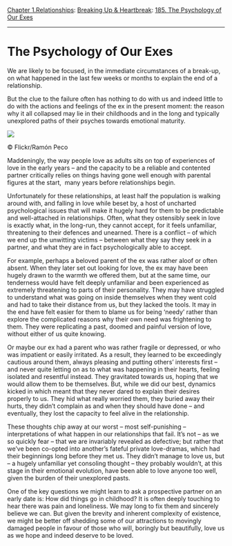 [Chapter 1.Relationships](https://www.theschooloflife.com/thebookoflife/category/relationships/): [Breaking Up & Heartbreak](https://www.theschooloflife.com/thebookoflife/category/relationships/breaking-up-heartbreak/): [185. The Psychology of Our Exes](https://www.theschooloflife.com/thebookoflife/the-psychology-of-our-exes/)

* * *

# The Psychology of Our Exes

We are likely to be focused, in the immediate circumstances of a break-up, on what happened in the last few weeks or months to explain the end of a relationship.

But the clue to the failure often has nothing to do with us and indeed little to do with the actions and feelings of the ex in the present moment: the reason why it all collapsed may lie in their childhoods and in the long and typically unexplored paths of their psyches towards emotional maturity.

 ![](https://www.theschooloflife.com/thebookoflife/wp-content/uploads/2018/06/2273587181_b9d60c18dc_b.jpg)

© Flickr/Ramón Peco

Maddeningly, the way people love as adults sits on top of experiences of love in the early years – and the capacity to be a reliable and contented partner critically relies on things having gone well enough with parental figures at the start,&nbsp; many years before relationships begin.

Unfortunately for these relationships, at least half the population is walking around with, and falling in love while beset by, a host of uncharted psychological issues that will make it hugely hard for them to be predictable and well-attached in relationships. Often, what they ostensibly seek in love is exactly what, in the long-run, they cannot accept, for it feels unfamiliar, threatening to their defences and unearned. There is a conflict – of which we end up the unwitting victims – between what they say they seek in a partner, and what they are in fact psychologically able to accept.

For example, perhaps a beloved parent of the ex was rather aloof or often absent. When they later set out looking for love, the ex may have been hugely drawn to the warmth we offered them, but at the same time, our tenderness would have felt deeply unfamiliar and been experienced as extremely threatening to parts of their personality. They may have struggled to understand what was going on inside themselves when they went cold and had to take their distance from us, but they lacked the tools. It may in the end have felt easier for them to blame us for being ‘needy’ rather than explore the complicated reasons why their own need was frightening to them. They were replicating a past, doomed and painful version of love, without either of us quite knowing.

Or maybe our ex had a parent who was rather fragile or depressed, or who was impatient or easily irritated. As a result, they learned to be exceedingly cautious around them, always pleasing and putting others’ interests first – and never quite letting on as to what was happening in their hearts, feeling isolated and resentful instead. They gravitated towards us, hoping that we would allow them to be themselves. But, while we did our best, dynamics kicked in which meant that they never dared to explain their desires properly to us. They hid what really worried them, they buried away their hurts, they didn’t complain as and when they should have done – and eventually, they lost the capacity to feel alive in the relationship.

These thoughts chip away at our worst – most self-punishing – interpretations of what happen in our relationships that fail. It’s not – as we so quickly fear – that we are invariably revealed as defective; but rather that we’ve been co-opted into another’s fateful private love-dramas, which had their beginnings long before they met us. They didn’t manage to love us, but – a hugely unfamiliar yet consoling thought – they probably wouldn’t, at this stage in their emotional evolution, have been able to love anyone too well, given the burden of their unexplored pasts.

One of the key questions we might learn to ask a prospective partner on an early date is: How did things go in childhood? It is often deeply touching to hear there was pain and loneliness. We may long to fix them and sincerely believe we can. But given the brevity and inherent complexity of existence, we might be better off shedding some of our attractions to movingly damaged people in favour of those who will, boringly but beautifully, love us as we hope and indeed deserve to be loved.
